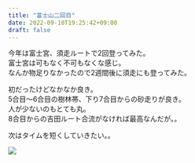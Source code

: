 ```yaml
---
title: "富士山二回目"
date: 2022-09-10T19:25:42+09:00
draft: false 
---
```

今年は富士宮、須走ルートで2回登ってみた。  
富士宮は可もなく不可もなくな感じ。  
なんか物足りなかったので2週間後に須走にも登ってみた。  

初だったけどなかなか良き。  
5合目〜6合目の樹林帯、下り7合目からの砂走りが良き。  
人が少ないのもとても丸。    
8合目からの吉田ルート合流がなければ最高なんだが。。  

次はタイムを短くしていきたい。。   

![](/images/20220910/20220910_070220.jpg)

